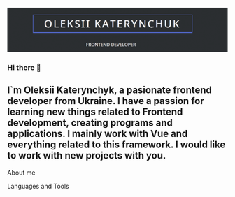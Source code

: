 [![Header](https://github.com/Sidone12/Sidone12/blob/main/assets/header.png)](https://github.com/Sidone12/Sidone12/blob/main/assets/header.png)
### Hi there 👋
## I`m Oleksii Katerynchyk, a pasionate frontend developer from Ukraine. I have a passion for learning new things related to Frontend development, creating programs and applications. I mainly work with Vue and everything related to this framework. I would like to work with new projects with you.

About me

Languages and Tools